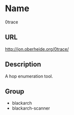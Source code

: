 # Name

0trace

## URL

http://jon.oberheide.org/0trace/

## Description

A hop enumeration tool.

## Group

- blackarch 
- blackarch-scanner
